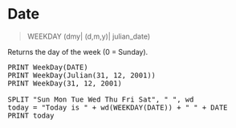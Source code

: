 # Date

> WEEKDAY (dmy| (d,m,y)| julian_date)

Returns the day of the week (0 = Sunday).


<pre>PRINT WeekDay(DATE)
PRINT WeekDay(Julian(31, 12, 2001))
PRINT WeekDay(31, 12, 2001)

SPLIT "Sun Mon Tue Wed Thu Fri Sat", " ", wd
today = "Today is " + wd(WEEKDAY(DATE)) + " " + DATE
PRINT today

